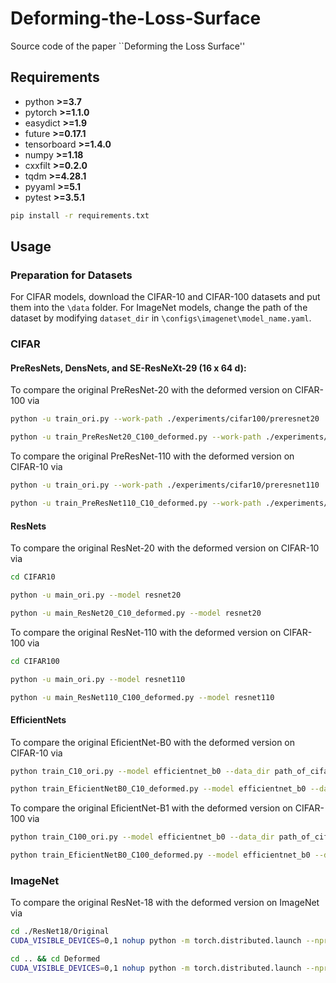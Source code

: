 # Deforming-the-Loss-Surface
Source code of the paper ``Deforming the Loss Surface''
## Requirements

- python **>=3.7**
- pytorch **>=1.1.0**
- easydict **>=1.9**
- future **>=0.17.1**
- tensorboard **>=1.4.0**
- numpy **>=1.18**
- cxxfilt **>=0.2.0**
- tqdm **>=4.28.1**
- pyyaml **>=5.1**
- pytest **>=3.5.1**

```bash
pip install -r requirements.txt
```
## Usage 
### Preparation for Datasets
For CIFAR models, download the CIFAR-10 and CIFAR-100 datasets and put them into the `\data` folder. For ImageNet models, change the path of the dataset by modifying `dataset_dir` in `\configs\imagenet\model_name.yaml`. 

### CIFAR
#### PreResNets, DensNets, and SE-ResNeXt-29 (16 x 64 d):
To compare the original PreResNet-20 with the deformed version on CIFAR-100 via
```bash
python -u train_ori.py --work-path ./experiments/cifar100/preresnet20
```

```bash
python -u train_PreResNet20_C100_deformed.py --work-path ./experiments/cifar100/preresnet20
```

To compare the original PreResNet-110 with the deformed version on CIFAR-10 via
```bash
python -u train_ori.py --work-path ./experiments/cifar10/preresnet110
```

```bash
python -u train_PreResNet110_C10_deformed.py --work-path ./experiments/cifar10/preresnet110
```
#### ResNets
To compare the original ResNet-20 with the deformed version on CIFAR-10 via
```bash
cd CIFAR10
```
```bash
python -u main_ori.py --model resnet20
```
```bash
python -u main_ResNet20_C10_deformed.py --model resnet20
```

To compare the original ResNet-110 with the deformed version on CIFAR-100 via
```bash
cd CIFAR100
```
```bash
python -u main_ori.py --model resnet110
```
```bash
python -u main_ResNet110_C100_deformed.py --model resnet110
```
#### EfficientNets
To compare the original EficientNet-B0 with the deformed version on CIFAR-10 via
```bash
python train_C10_ori.py --model efficientnet_b0 --data_dir path_of_cifar10_data
```
```bash
python train_EficientNetB0_C10_deformed.py --model efficientnet_b0 --data_dir path_of_cifar10_data
```
To compare the original EficientNet-B1 with the deformed version on CIFAR-100 via
```bash
python train_C100_ori.py --model efficientnet_b0 --data_dir path_of_cifar100_data
```
```bash
python train_EficientNetB0_C100_deformed.py --model efficientnet_b0 --data_dir path_of_cifar100_data
```
### ImageNet
To compare the original ResNet-18 with the deformed version on ImageNet via
```bash
cd ./ResNet18/Original
CUDA_VISIBLE_DEVICES=0,1 nohup python -m torch.distributed.launch --nproc_per_node 2 --master_port 9595 train.py --config configs/imagenet/resnet_18.yaml train.output_dir experiments/ori_resnet18_2gpus_120ep train.distributed True train.dataloader.pin_memory True > ori_resnet18_2gpus_120ep.txt 2>&1
```
```bash
cd .. && cd Deformed
CUDA_VISIBLE_DEVICES=0,1 nohup python -m torch.distributed.launch --nproc_per_node 2 --master_port 7658 train.py --config configs/imagenet/resnet_18.yaml train.output_dir experiments/deformed_resnet18_2gpus_120ep train.distributed True train.dataloader.pin_memory True > odeformed_resnet18_2gpus_120ep.txt 2>&1
```
